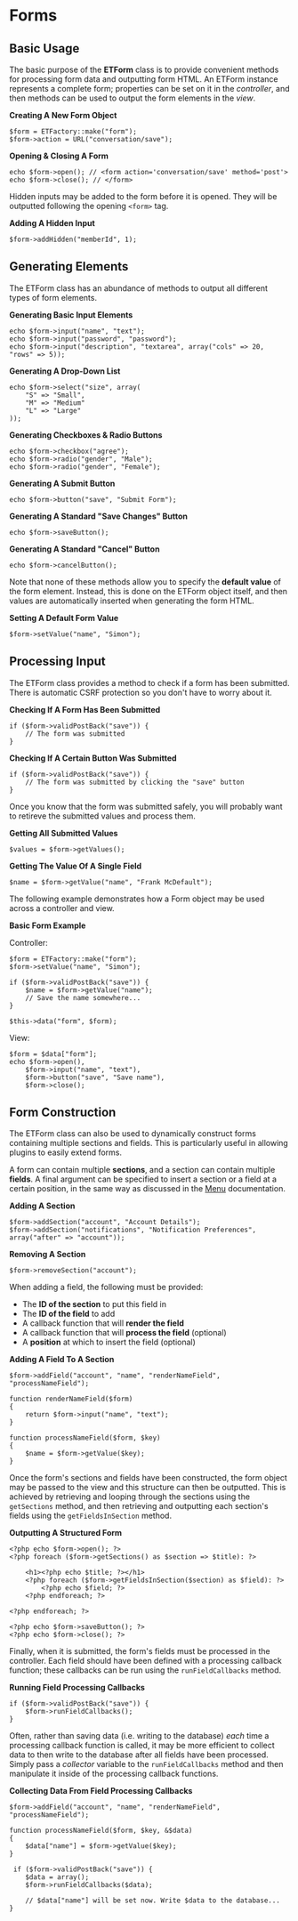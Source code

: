 # Forms

## Basic Usage

The basic purpose of the **ETForm** class is to provide convenient methods for processing form data and outputting form HTML. An ETForm instance represents a complete form; properties can be set on it in the *controller*, and then methods can be used to output the form elements in the *view*.

**Creating A New Form Object**

	$form = ETFactory::make("form");
	$form->action = URL("conversation/save");
	
**Opening & Closing A Form**

	echo $form->open(); // <form action='conversation/save' method='post'>
	echo $form->close(); // </form>
	
Hidden inputs may be added to the form before it is opened. They will be outputted following the opening `<form>` tag.

**Adding A Hidden Input**

	$form->addHidden("memberId", 1);

## Generating Elements

The ETForm class has an abundance of methods to output all different types of form elements.

**Generating Basic Input Elements**

	echo $form->input("name", "text");
	echo $form->input("password", "password");
	echo $form->input("description", "textarea", array("cols" => 20, "rows" => 5));
	
**Generating A Drop-Down List**

	echo $form->select("size", array(
		"S" => "Small",
		"M" => "Medium"
		"L" => "Large"
	));
	
**Generating Checkboxes & Radio Buttons**

	echo $form->checkbox("agree");
	echo $form->radio("gender", "Male");
	echo $form->radio("gender", "Female");

**Generating A Submit Button**

	echo $form->button("save", "Submit Form");
	
**Generating A Standard "Save Changes" Button**

	echo $form->saveButton();
	
**Generating A Standard "Cancel" Button**

	echo $form->cancelButton();

Note that none of these methods allow you to specify the **default value** of the form element. Instead, this is done on the ETForm object itself, and then values are automatically inserted when generating the form HTML.

**Setting A Default Form Value**

	$form->setValue("name", "Simon");

## Processing Input

The ETForm class provides a method to check if a form has been submitted. There is automatic CSRF protection so you don't have to worry about it.

**Checking If A Form Has Been Submitted**

	if ($form->validPostBack("save")) {
		// The form was submitted
	}
	
**Checking If A Certain Button Was Submitted**

	if ($form->validPostBack("save")) {
		// The form was submitted by clicking the "save" button
	}
	
Once you know that the form was submitted safely, you will probably want to retireve the submitted values and process them.

**Getting All Submitted Values**

	$values = $form->getValues();
	
**Getting The Value Of A Single Field**

	$name = $form->getValue("name", "Frank McDefault");

The following example demonstrates how a Form object may be used across a controller and view.

**Basic Form Example**

Controller:

	$form = ETFactory::make("form");
	$form->setValue("name", "Simon");
	
	if ($form->validPostBack("save")) {
		$name = $form->getValue("name");
		// Save the name somewhere...
	}
	
	$this->data("form", $form);
	
View:

	$form = $data["form"];
	echo $form->open(),
		$form->input("name", "text"),
		$form->button("save", "Save name"),
		$form->close();
	
## Form Construction

The ETForm class can also be used to dynamically construct forms containing multiple sections and fields. This is particularly useful in allowing plugins to easily extend forms.

A form can contain multiple **sections**, and a section can contain multiple **fields**. A final argument can be specified to insert a section or a field at a certain position, in the same way as discussed in the [Menu]() documentation.

**Adding A Section**

	$form->addSection("account", "Account Details");
	$form->addSection("notifications", "Notification Preferences", array("after" => "account"));
	
**Removing A Section**

	$form->removeSection("account");

When adding a field, the following must be provided:

- The **ID of the section** to put this field in
- The **ID of the field** to add
- A callback function that will **render the field**
- A callback function that will **process the field** (optional)
- A **position** at which to insert the field (optional)

**Adding A Field To A Section**
	
	$form->addField("account", "name", "renderNameField", "processNameField");
	
	function renderNameField($form)
	{
		return $form->input("name", "text");
	}
	
	function processNameField($form, $key)
	{
		$name = $form->getValue($key);
	}
	
Once the form's sections and fields have been constructed, the form object may be passed to the view and this structure can then be outputted. This is achieved by retrieving and looping through the sections using the `getSections` method, and then retrieving and outputting each section's fields using the `getFieldsInSection` method.

**Outputting A Structured Form**

	<?php echo $form->open(); ?>
	<?php foreach ($form->getSections() as $section => $title): ?>

		<h1><?php echo $title; ?></h1>
		<?php foreach ($form->getFieldsInSection($section) as $field): ?>
			<?php echo $field; ?>
		<?php endforeach; ?>

	<?php endforeach; ?>

	<?php echo $form->saveButton(); ?>
	<?php echo $form->close(); ?>
	
Finally, when it is submitted, the form's fields must be processed in the controller. Each field should have been defined with a processing callback function; these callbacks can be run using the `runFieldCallbacks` method.

**Running Field Processing Callbacks**

	if ($form->validPostBack("save")) {
		$form->runFieldCallbacks();
	}

Often, rather than saving data (i.e. writing to the database) *each* time a processing callback function is called, it may be more efficient to collect data to then write to the database after all fields have been processed. Simply pass a *collector* variable to the `runFieldCallbacks` method and then manipulate it inside of the processing callback functions.

**Collecting Data From Field Processing Callbacks**

	$form->addField("account", "name", "renderNameField", "processNameField");

	function processNameField($form, $key, &$data)
	{
		$data["name"] = $form->getValue($key);
	}

 	 if ($form->validPostBack("save")) {
 	 	$data = array();
		$form->runFieldCallbacks($data);
		
		// $data["name"] will be set now. Write $data to the database...
	}